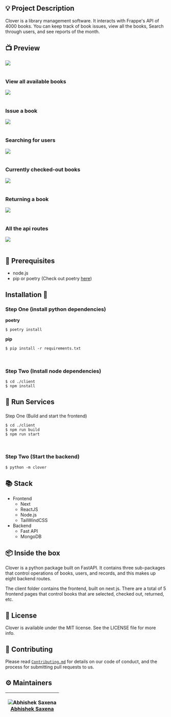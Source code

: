 ## 💡 Project Description

Clover is a library management software. It interacts with Frappe's API of 4000 books. You can keep track of book issues, view all the books, Search through users, and see reports of the month.

## 📺 Preview

<div>
  <img align = "center" src="imgs\1.png">
</div>
<br/>
<div>
  <h3>View all available books</h3>
  <img align = "center" src="imgs\2.png">
</div>
<br/>
<div>
<h3>Issue a book</h3>
  <img align = "center" src="imgs\3.png">
</div>
<br/>
<div>
<h3>Searching for users</h3>
  <img align = "center" src="imgs\4.png">
</div>
<br/>
<div>
  <h3>Currently checked-out books</h3>
  <img align = "center" src="imgs\5.png">
</div>
<br/>
<div>
<h3>Returning a book</h3>
  <img align = "center" src="imgs\6.png">
</div>
<br/>
<div>
<h3>All the api routes</h3>
  <img align = "center" src="imgs\7.png">
</div>
<br/>

## 📌 Prerequisites

- node.js
- pip or poetry (Check out poetry [here](https://python-poetry.org/))

## Installation 🔧

### Step One (install python dependencies)

**poetry**

```shell
$ poetry install
```

**pip**

```shell
$ pip install -r requirements.txt
```

<br/>

### Step Two (Install node dependencies)

```shell
$ cd ./client
$ npm install
```

## 🏃 Run Services

###

Step One (Build and start the frontend)

```shell
$ cd ./client
$ npm run build
$ npm run start
```

<br/>

### Step Two (Start the backend)

```shell
$ python -m clover
```

## 📚 Stack

- Frontend
  - Next
  - ReactJS
  - Node.js
  - TailWindCSS
- Backend
  - Fast API
  - MongoDB

## 📦 Inside the box

Clover is a python package built on FastAPI. It contains three sub-packages that control operations of books, users, and records, and this makes up eight backend routes.

The client folder contains the frontend, built on next js.
There are a total of 5 frontend pages that control books that are selected, checked out, returned, etc.

## 📜 License

Clover is available under the MIT license. See the LICENSE file for more info.

## 🤝 Contributing

Please read [`Contributing.md`](https://github.com/saxenabhishek/clover/blob/main/CONTRIBUTING.md) for details on our code of conduct, and the process for submitting pull requests to us.

## ⚙️ Maintainers

| <p align="center">![Abhishek Saxena](https://github.com/saxenabhishek.png?size=128)<br>[Abhishek Saxena](https://github.com/saxena)</p> |
| ------------------------------------------------------------------------------------------------------------------------------------------
